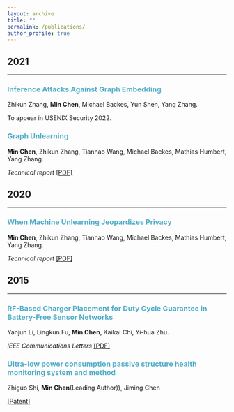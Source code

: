 ```yaml
---
layout: archive
title: ""
permalink: /publications/
author_profile: true
---
```


## 2021
___

### <span style="color:#52ADC8">Inference Attacks Against Graph Embedding</span>

Zhikun Zhang, <b>Min Chen</b>, Michael Backes, Yun Shen, Yang Zhang.

To appear in USENIX Security 2022.

### <span style="color:#52ADC8">Graph Unlearning</span>

<b>Min Chen</b>, Zhikun Zhang, Tianhao Wang, Michael Backes, Mathias Humbert, Yang Zhang.

*Tecnnical report* [[PDF]](https://arxiv.org/abs/2103.14991)


## 2020
___

### <span style="color:#52ADC8">When Machine Unlearning Jeopardizes Privacy</span>

<b>Min Chen</b>, Zhikun Zhang, Tianhao Wang, Michael Backes, Mathias Humbert, Yang Zhang.

*Tecnnical report* [[PDF]](https://arxiv.org/abs/2005.02205)


## 2015
___

### <span style="color:#52ADC8">RF-Based Charger Placement for Duty Cycle Guarantee in Battery-Free Sensor Networks</span>

Yanjun Li, Lingkun Fu, <b>Min Chen</b>, Kaikai Chi, Yi-hua Zhu.

*IEEE Communications Letters* [[PDF]](https://arxiv.org/pdf/1508.02303.pdf)

### <span style="color:#52ADC8">Ultra-low power consumption passive structure health monitoring system and method</span>

Zhiguo Shi, <b>Min Chen</b>(Leading Author)), Jiming Chen

[[Patent]](http://www.soopat.com/Patent/201510736108)